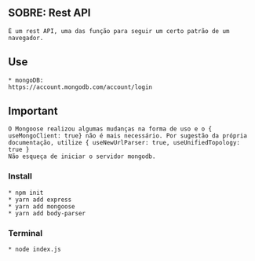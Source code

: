 

## SOBRE: Rest API
````
É um rest API, uma das função para seguir um certo patrão de um navegador. 
````

## Use
````
* mongoDB:
https://account.mongodb.com/account/login
````

## Important
````
O Mongoose realizou algumas mudanças na forma de uso e o { useMongoClient: true} não é mais necessário. Por sugestão da própria documentação, utilize { useNewUrlParser: true, useUnifiedTopology: true }​
Não esqueça de iniciar o servidor mongodb.
````

### Install
````
* npm init
* yarn add express
* yarn add mongoose
* yarn add body-parser
````

### Terminal
````
* node index.js
````